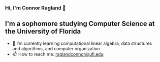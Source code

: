 ### Hi, I'm Connor Ragland 👋
## I'm a sophomore studying Computer Science at the University of Florida

- 🌱 I’m currently learning computational linear algebra, data structures and algorithms, and computer organization
- 📫 How to reach me: raglandconnor@ufl.edu
